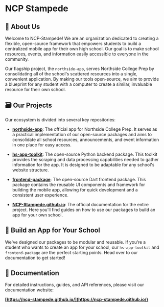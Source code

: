 # NCP Stampede

## 🐖 About Us

Welcome to NCP-Stampede! We are an organization dedicated to creating a flexible, open-source framework that empowers students to build a centralized mobile app for their own high school. Our goal is to make school resources, events, and information easily accessible to everyone in the community.

Our flagship project, the `northside-app`, serves Northside College Prep by consolidating all of the school's scattered resources into a single, convenient application. By making our tools open-source, we aim to provide a blueprint for any student with a computer to create a similar, invaluable resource for their own school.

## 🗃 Our Projects

Our ecosystem is divided into several key repositories:

* **[northside-app](https://github.com/NCP-Stampede/northside-app)**: The official app for Northside College Prep. It serves as a practical implementation of our open-source packages and aims to consolidate all school resources, announcements, and event information in one place for easy access.

* **[hs-app-toolkit](https://github.com/NCP-Stampede/hs-app-toolkit)**: The open-source Python backend package. This toolkit provides the scraping and data processing capabilities needed to gather information for the app. It is designed to be adaptable for any school's website structure.

* **[frontend-package](https://github.com/NCP-Stampede/frontend-package)**: The open-source Dart frontend package. This package contains the reusable UI components and framework for building the mobile app, allowing for quick development and a consistent user experience.

* **[NCP-Stampede.github.io](https://github.com/NCP-Stampede/NCP-Stampede.github.io)**: The official documentation for the entire project. Here you'll find guides on how to use our packages to build an app for your own school.

## 👷 Build an App for Your School

We've designed our packages to be modular and reusable. If you're a student who wants to create an app for your school, our `hs-app-toolkit` and `frontend-package` are the perfect starting points. Head over to our documentation to get started!

## 📃 Documentation

For detailed instructions, guides, and API references, please visit our documentation website:

**[https://ncp-stampede.github.io/](https://ncp-stampede.github.io/)**
